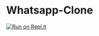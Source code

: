 # Whatsapp-Clone
[![Run on Repl.it](https://replit.com/badge/github/Tecnology83666/Whatsapp-Clone)](https://replit.com/new/github/Tecnology83666/Whatsapp-Clone)

